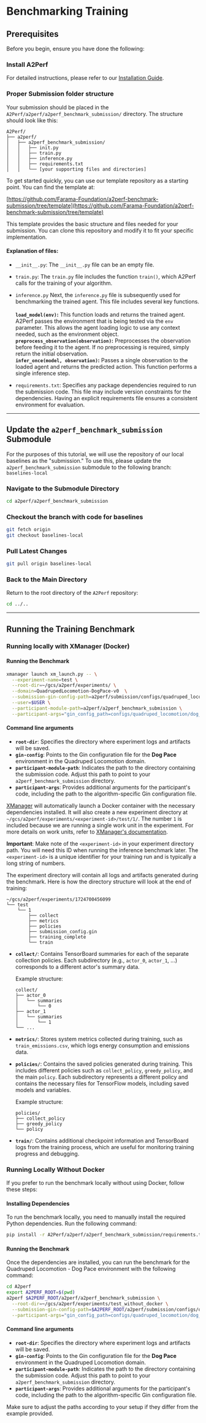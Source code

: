 # Benchmarking Training

## Prerequisites

Before you begin, ensure you have done the following:

### Install A2Perf

For detailed instructions, please refer to
our [Installation Guide](../basic_usage.md#Installation).

### Proper Submission folder structure

Your submission should be placed in
the `A2Perf/a2perf/a2perf_benchmark_submission/` directory. The structure should
look like this:

```
A2Perf/
├── a2perf/
│   ├── a2perf_benchmark_submission/
│   │   ├── init.py
│   │   ├── train.py
│   │   ├── inference.py
│   │   ├── requirements.txt
│   │   └── [your supporting files and directories]
```

To get started quickly, you can use our template repository as a starting point.
You can find the template at:

[https://github.com/Farama-Foundation/a2perf-benchmark-submission/tree/template](https://github.com/Farama-Foundation/a2perf-benchmark-submission/tree/template)

This template provides the basic structure and files needed for your submission.
You can clone this repository and modify it to fit your specific implementation.

#### Explanation of files:

- `__init__.py`:
  The `__init__.py` file can be an empty file.

- `train.py`:
  The `train.py` file includes the function `train()`, which A2Perf calls for
  the training of your algorithm.


- `inference.py`
  Next, the `inference.py` file is subsequently used for benchmarking the
  trained agent.
  This file includes several key functions.\
  \
  __`load_model(env)`:__
  This function loads and returns the trained agent. A2Perf passes the
  environment that is being tested via the `env` parameter. This allows the
  agent loading logic to use any context needed, such as the environment object.
  \
  __`preprocess_observation(observation)`:__
  Preprocesses the observation before feeding it to the agent. If no
  preprocessing is required, simply return the initial observation.
  \
  __`infer_once(model, observation)`:__
  Passes a single observation to the loaded agent and returns the predicted
  action. This function performs a single inference step.

- `requirements.txt`:
  Specifies any package dependencies required to run the submission code. This
  file may include version constraints for the dependencies. Having an explicit
  requirements file ensures a consistent environment for evaluation.

---

## Update the `a2perf_benchmark_submission` Submodule

For the purposes of this tutorial, we will use the repository of our local
baselines as the "submission." To use this, please update
the `a2perf_benchmark_submission` submodule to the following
branch: `baselines-local`

### Navigate to the Submodule Directory

 ```bash
 cd a2perf/a2perf_benchmark_submission
 ```

### Checkout the branch with code for baselines

 ```bash
 git fetch origin
 git checkout baselines-local
 ```

### Pull Latest Changes

```bash
git pull origin baselines-local
```

### Back to the Main Directory

Return to the root directory of the `A2Perf` repository:

```bash
cd ../..
```

---

## Running the Training Benchmark

### Running locally with XManager (Docker)

#### Running the Benchmark

```bash
xmanager launch xm_launch.py -- \
  --experiment-name=test \
  --root-dir=~/gcs/a2perf/experiments/ \
  --domain=QuadrupedLocomotion-DogPace-v0  \
  --submission-gin-config-path=a2perf/submission/configs/quadruped_locomotion/train.gin \
  --user=$USER \
  --participant-module-path=a2perf/a2perf_benchmark_submission \
  --participant-args="gin_config_path=configs/quadruped_locomotion/dog_pace/ppo.gin"
```

#### Command line arguments

- **`root-dir`**: Specifies the directory where experiment logs and artifacts
  will be saved.
- **`gin-config`**: Points to the Gin configuration file for the **Dog Pace**
  environment in the Quadruped Locomotion domain.
- **`participant-module-path`**: Indicates the path to the directory containing
  the submission code. Adjust this path to point to
  your `a2perf_benchmark_submission` directory.
- **`participant-args`**: Provides additional arguments for the participant's
  code, including the path to the algorithm-specific Gin configuration file.

[XManager](https://github.com/google-deepmind/xmanager) will automatically
launch a Docker container with the necessary dependencies installed. It will
also create a new experiment directory
at `~/gcs/a2perf/experiments/<experiment-id>/test/1/`. The number `1` is
included because we are running a single work unit in the experiment. For more
details on work units, refer
to [XManager's documentation](https://github.com/google-deepmind/xmanager).

**Important**: Make note of the `<experiment-id>` in your experiment directory
path. You will need this ID when running the inference benchmark later.
The `<experiment-id>` is a unique identifier for your training run and is
typically a long string of numbers.

The experiment directory will contain all logs and artifacts generated during
the benchmark. Here is how the directory structure will look at the end of
training:

```plaintext
~/gcs/a2perf/experiments/1724700456099
└── test
    └── 1
        ├── collect
        ├── metrics
        ├── policies
        ├── submission_config.gin
        ├── training_complete
        └── train
```

- **`collect/`**: Contains TensorBoard summaries for each of the separate
  collection policies. Each subdirectory (e.g., `actor_0`, `actor_1`, ...)
  corresponds to a different actor's summary data.

  Example structure:
  ```plaintext
  collect/
  ├── actor_0
  │   └── summaries
  │       └── 0
  ├── actor_1
  │   └── summaries
  │       └── 1
  └── ...
  ```

- **`metrics/`**: Stores system metrics collected during training, such
  as `train_emissions.csv`, which logs energy consumption and emissions data.

- **`policies/`**: Contains the saved policies generated during training. This
  includes different policies such as `collect_policy`, `greedy_policy`, and the
  main `policy`. Each subdirectory represents a different policy and contains
  the necessary files for TensorFlow models, including saved models and
  variables.

  Example structure:
  ```plaintext
  policies/
  ├── collect_policy
  ├── greedy_policy
  └── policy
  ```

- **`train/`**: Contains additional checkpoint information and TensorBoard logs
  from the training process, which are useful for monitoring training progress
  and debugging.

### Running Locally Without Docker

If you prefer to run the benchmark locally without using Docker, follow these
steps:

#### Installing Dependencies

To run the benchmark locally, you need to manually install the required Python
dependencies. Run the following command:

```bash
pip install -r A2Perf/a2perf/a2perf_benchmark_submission/requirements.txt
```

#### Running the Benchmark

Once the dependencies are installed, you can run the benchmark for the Quadruped
Locomotion - Dog Pace environment with the following command:

```bash
cd A2perf
export A2PERF_ROOT=$(pwd)
a2perf $A2PERF_ROOT/a2perf/a2perf_benchmark_submission \
  --root-dir=~/gcs/a2perf/experiments/test_without_docker \
  --submission-gin-config-path=$A2PERF_ROOT/a2perf/submission/configs/quadruped_locomotion/train.gin \
  --participant-args="gin_config_path=configs/quadruped_locomotion/dog_pace/ppo.gin"
```

#### Command line arguments

- **`root-dir`**: Specifies the directory where experiment logs and artifacts
  will be saved.
- **`gin-config`**: Points to the Gin configuration file for the **Dog Pace**
  environment in the Quadruped Locomotion domain.
- **`participant-module-path`**: Indicates the path to the directory containing
  the submission code. Adjust this path to point to
  your `a2perf_benchmark_submission` directory.
- **`participant-args`**: Provides additional arguments for the participant's
  code, including the path to the algorithm-specific Gin configuration file.

Make sure to adjust the paths according to your setup if they differ from the
example provided.
